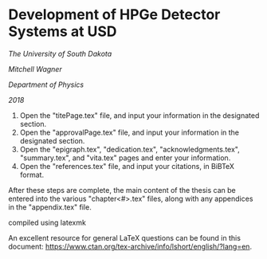 # Development of HPGe Detector Systems at USD

*The University of South Dakota*

*Mitchell Wagner*

*Department of Physics*

*2018*

1. Open the "titePage.tex" file, and input your information in the designated section.
2. Open the "approvalPage.tex" file, and input your information in the designated section.
3. Open the "epigraph.tex", "dedication.tex", "acknowledgments.tex", "summary.tex", and "vita.tex" pages and enter your information.
4. Open the "references.tex" file, and input your citations, in BiBTeX format.

After these steps are complete, the main content of the thesis can be entered into the various "chapter<#>.tex" files, along with any appendices in the "appendix.tex" file.

compiled using latexmk

An excellent resource for general LaTeX questions can be found in this document: https://www.ctan.org/tex-archive/info/lshort/english/?lang=en.
